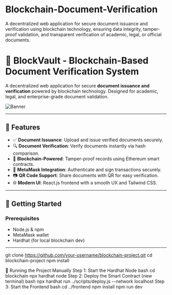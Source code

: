 # Blockchain-Document-Verification
A decentralized web application for secure document issuance and verification using blockchain technology, ensuring data integrity, tamper-proof validation, and transparent verification of academic, legal, or official documents.
# 🔐 BlockVault - Blockchain-Based Document Verification System

A decentralized web application for secure **document issuance and verification** powered by blockchain technology. Designed for academic, legal, and enterprise-grade document validation.

![Banner](./banner.png) <!-- Replace with your own screenshot or remove -->

---

## 🌟 Features

- ✅ **Document Issuance**: Upload and issue verified documents securely.
- 🔍 **Document Verification**: Verify documents instantly via hash comparison.
- 🔗 **Blockchain-Powered**: Tamper-proof records using Ethereum smart contracts.
- 🔐 **MetaMask Integration**: Authenticate and sign transactions securely.
- 📷 **QR Code Support**: Share documents with QR for easy verification.
- 🌐 **Modern UI**: React.js frontend with a smooth UX and Tailwind CSS.

---

## 🚀 Getting Started

### Prerequisites

- Node.js & npm
- MetaMask wallet
- Hardhat (for local blockchain dev)

---

git clone https://github.com/your-username/blockchain-project.git
cd blockchain-project
npm install

🚀 Running the Project Manually
Step 1: Start the Hardhat Node
bash
cd blockchain
npx hardhat node
Step 2: Deploy the Smart Contract (new terminal)
bash
npx hardhat run ../scripts/deploy.js --network localhost
Step 3: Start the Frontend
bash
cd ../frontend
npm install
npm run dev
